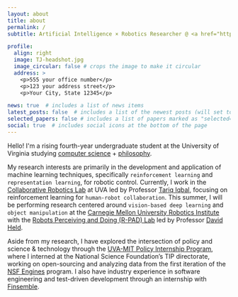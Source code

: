 ```yaml
---
layout: about
title: about
permalink: /
subtitle: Artificial Intelligence × Robotics Researcher @ <a href="https://virginia.edu">University of Virginia</a>

profile:
  align: right
  image: TJ-headshot.jpg
  image_circular: false # crops the image to make it circular
  address: >
    <p>555 your office number</p>
    <p>123 your address street</p>
    <p>Your City, State 12345</p>

news: true  # includes a list of news items
latest_posts: false  # includes a list of the newest posts (will set to true once I get a blog going)
selected_papers: false # includes a list of papers marked as "selected={true}" (will set to true once I have publications 😅)
social: true  # includes social icons at the bottom of the page
---
```


Hello! I'm a rising fourth-year undergraduate student at the University of Virginia studying <a href='https://www.cs.virginia.edu/'>computer science<a> + <a href='https://www.philosophy.virginia.edu/'>philosophy</a>.

My research interests are primarily in the development and application of machine learning techniques, specifically `reinforcement learning` and `representation learning`, for robotic control. Currently, I work in the <a href='https://www.collabrobotics.com/'>Collaborative Robotics Lab</a> at UVA led by Professor <a href='http://www.tiqbal.com/'>Tariq Iqbal</a>, focusing on reinforcement learning for `human-robot collaboration`. This summer, I will be performing research centered around `vision-based deep learning` and `object manipulation` at the <a href='https://www.ri.cmu.edu/'>Carnegie Mellon University Robotics Institute</a> with the <a href='https://r-pad.github.io/'>Robots Perceiving and Doing (R-PAD) Lab</a> led by Professor <a href='https://davheld.github.io/'>David Held</a>.

Aside from my research, I have explored the intersection of policy and science & technology through the <a href='https://engineering.virginia.edu/future-undergrads/academics/policy-internship-program'>UVA-MIT Policy Internship Program</a>, where I interned at the National Science Foundation’s TIP directorate, working on open-sourcing and analyzing data from the first iteration of the <a href='https://new.nsf.gov/funding/initiatives/regional-innovation-engines'>NSF Engines</a> program. I also have industry experience in software engineering and test-driven development through an internship with <a href='https://finsemble.com/'>Finsemble</a>.

